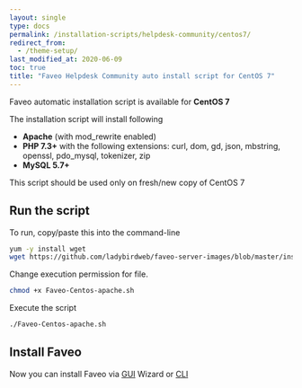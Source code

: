 ```yaml
---
layout: single
type: docs
permalink: /installation-scripts/helpdesk-community/centos7/
redirect_from:
  - /theme-setup/
last_modified_at: 2020-06-09
toc: true
title: "Faveo Helpdesk Community auto install script for CentOS 7"
---
```


Faveo automatic installation script is available for <b>CentOS 7</b> 

The installation script will install following 
-   **Apache** (with mod_rewrite enabled) 
-   **PHP 7.3+** with the following extensions: curl, dom, gd, json, mbstring, openssl, pdo_mysql, tokenizer, zip
-   **MySQL 5.7+** 

This script should be used only on fresh/new copy of CentOS 7

## Run the script

To run, copy/paste this into the command-line
    
```sh
yum -y install wget
wget https://github.com/ladybirdweb/faveo-server-images/blob/master/installation-scripts/helpdesk-community/centos7/autoinstall.sh
```

Change execution permission for file.

```sh
chmod +x Faveo-Centos-apache.sh
```

Execute the script

```sh
./Faveo-Centos-apache.sh
```

## Install Faveo

Now you can install Faveo via [GUI](/docs/installation/installer/gui) Wizard or [CLI](/docs/installation/installer/cli)